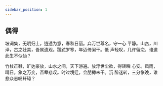```yaml
---
sidebar_position: 1
---
```

## 偶得

坡词集，无明归士，逍遥为意，春秋日丽。弃万世尊名，守一心
平静。山峦，川泽，古之壮美，吾属遗观。蹉跎岁寒，年迈倚阑干。低
声轻叹，几许留恋，谁道此生不似仙？

竹杖芒鞋，旷达豪放，山水之间，天下游遍。放浮世尘欲，得转瞬
心安。风雨，晴日，象之万变，吾辈悲叹。时过境迁，会朋樽未干。沉
醉迷转，三分怅晚，谁悲众志叹轩辕？
